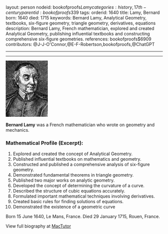 layout: person
nodeid: bookofproofs$Lamy
categories: history,17th-century
parentid: bookofproofs$339
tags: 
orderid: 1640
title: Lamy, Bernard
born: 1640
died: 1715
keywords: Bernard Lamy, Analytical Geometry, textbooks, six-figure geometry, triangle geometry, derivatives, equations
description: Bernard Lamy, French mathematician, explored and created Analytical Geometry, publishing influential textbooks and constructing comprehensive six-figure geometries.
references: bookofproofs$6909
contributors: @J-J-O'Connor,@E-F-Robertson,bookofproofs,@ChatGPT

---



---

![Lamy.jpg](https://github.com/bookofproofs/bookofproofs.github.io/blob/main/_sources/_assets/images/portraits/Lamy.jpg?raw=true)

**Bernard Lamy** was a French mathematician who wrote on geometry and mechanics.

### Mathematical Profile (Excerpt):
1. Explored and created the concept of Analytical Geometry.
2. Published influential textbooks on mathematics and geometry.
3. Constructed and published a comprehensive analysis of six-figure geometry.
4. Demonstrated fundamental theorems in triangle geometry.
5. Published two major works on analytic geometry.
6. Developed the concept of determining the curvature of a curve.
7. Described the structure of cubic equations accurately.
8. Formulated important mathematical techniques involving derivatives.
9. Created basic rules for finding solutions of equations.
10. Demonstrated the existence of a geometric curve

Born 15 June 1640, Le Mans, France. Died 29 January 1715, Rouen, France.

View full biography at [MacTutor](https://mathshistory.st-andrews.ac.uk/Biographies/Lamy/)

